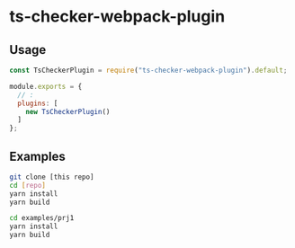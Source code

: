 # ts-checker-webpack-plugin

## Usage

```js
const TsCheckerPlugin = require("ts-checker-webpack-plugin").default;

module.exports = {
  // :
  plugins: [
    new TsCheckerPlugin()
  ]
};
```

## Examples

```bash
git clone [this repo]
cd [repo]
yarn install
yarn build

cd examples/prj1
yarn install
yarn build
```
